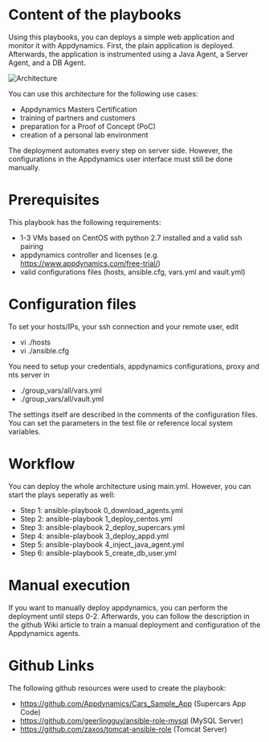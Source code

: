 # Content of the playbooks

Using this playbooks, you can deploys a simple web application and monitor it with Appdynamics.
First, the plain application is deployed. Afterwards, the application is instrumented using
a Java Agent, a Server Agent, and a DB Agent.

![Architecture](https://github.com/lhintzsc/ansible_supercars_app/blob/master/docs/Architecture.png)

You can use this architecture for the following use cases:

* Appdynamics Masters Certification
* training of partners and customers
* preparation for a Proof of Concept (PoC)
* creation of a personal lab environment

The deployment automates every step on server side. However, the configurations in the Appdynamics
user interface must still be done manually.

# Prerequisites

This playbook has the following requirements:

* 1-3 VMs based on CentOS with python 2.7 installed and a valid ssh pairing
* appdynamics controller and licenses (e.g. https://www.appdynamics.com/free-trial/)
* valid configurations files (hosts, ansible.cfg, vars.yml and vault.yml)

# Configuration files

To set your hosts/IPs, your ssh connection and your remote user, edit

* vi ./hosts
* vi ./ansible.cfg

You need to setup your credentials, appdynamics configurations, proxy and nts server in

* ./group_vars/all/vars.yml
* ./group_vars/all/vault.yml

The settings itself are described in the comments of the configuration files.
You can set the parameters in the test file or reference local system variables.

# Workflow

You can deploy the whole architecture using main.yml. However, you can start
the plays seperatly as well:

* Step 1: ansible-playbook 0_download_agents.yml
* Step 2: ansible-playbook 1_deploy_centos.yml
* Step 3: ansible-playbook 2_deploy_supercars.yml
* Step 4: ansible-playbook 3_deploy_appd.yml
* Step 5: ansible-playbook 4_inject_java_agent.yml
* Step 6: ansible-playbook 5_create_db_user.yml

# Manual execution

If you want to manually deploy appdynamics, you can perform the deployment
until steps 0-2. Afterwards, you can follow the description in the github
Wiki article to train a manual deployment and configuration of the Appdynamics
agents.

# Github Links

The following github resources were used to create the playbook:

* https://github.com/Appdynamics/Cars_Sample_App (Supercars App Code)
* https://github.com/geerlingguy/ansible-role-mysql (MySQL Server)
* https://github.com/zaxos/tomcat-ansible-role (Tomcat Server)